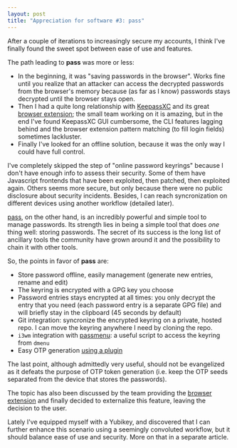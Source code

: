 ```yaml
---
layout: post
title: "Appreciation for software #3: pass"
---
```


After a couple of iterations to increasingly secure my accounts, I think I've finally found the sweet spot between ease of use and features.

The path leading to **pass** was more or less:

- In the beginning, it was "saving passwords in the browser". Works fine until you realize that an attacker can access the decrypted passwords from the browser's memory because (as far as I know) passwords stays decrypted until the browser stays open.
- Then I had a quite long relationship with [KeepassXC](https://keepassxc.org) and its great [browser extension](https://github.com/keepassxreboot/keepassxc-browser); the small team working on it is amazing, but in the end I've found KeepassXC GUI cumbersome, the CLI features lagging behind and the browser extension pattern matching (to fill login fields) sometimes lackluster.
- Finally I've looked for an offline solution, because it was the only way I could have full control.

I've completely skipped the step of "online password keyrings" because I don't have enough info to assess their security. Some of them have Javascript frontends that have been exploited, then patched, then exploited again. Others seems more secure, but only because there were no public disclosure about security incidents. Besides, I can reach syncronization on different devices using another workflow (detailed later).

[pass](https://www.passwordstore.org), on the other hand, is an incredibly powerful and simple tool to manage passwords. Its strength lies in being a simple tool that does *one* thing well: storing passwords. The secret of its success is the long list of ancillary tools the community have grown around it and the possibility to chain it with other tools.

So, the points in favor of **pass** are:

- Store password offline, easily management (generate new entries, rename and edit)
- The keyring is encrypted with a GPG key you choose
- Password entries stays encrypted at all times: you only decrypt the entry that you need (each password entry is a separate GPG file) and will briefly stay in the clipboard (45 seconds by default)
- Git integration: syncronize the encrypted keyring on a private, hosted repo. I can move the keyring anywhere I need by cloning the repo.
- `i3wm` integration with [passmenu](https://git.zx2c4.com/password-store/tree/contrib/dmenu): a useful script to access the keyring from `dmenu`
- Easy OTP generation [using a plugin](https://github.com/tadfisher/pass-otp)

The last point, although admittedly very useful, should not be evangelized as it defeats the purpose of OTP token generation (i.e. keep the OTP seeds separated from the device that stores the passwords).

The topic has also been discussed by the team providing the [browser extension](https://github.com/browserpass/browserpass-extension/issues/76) and finally decided to externalize this feature, leaving the decision to the user.

Lately I've equipped myself with a Yubikey, and discovered that I can further enhance this scenario using a seemingly convoluted workflow, but it should balance ease of use and security. More on that in a separate article.
